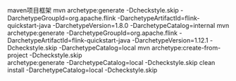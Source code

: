
maven项目框架
mvn archetype:generate -Dcheckstyle.skip -DarchetypeGroupId=org.apache.flink -DarchetypeArtifactId=flink-quickstart-java -DarchetypeVersion=1.8.0 -DarchetypeCatalog=internal
mvn archetype:generate -DarchetypeGroupId=org.apache.flink -DarchetypeArtifactId=flink-quickstart-java -DarchetypeVersion=1.12.1 -Dcheckstyle.skip -DarchetypeCatalog=local
mvn archetype:create-from-project -Dcheckstyle.skip  
archetype:generate -DarchetypeCatalog=local -Dcheckstyle.skip
clean install -DarchetypeCatalog=local -Dcheckstyle.skip